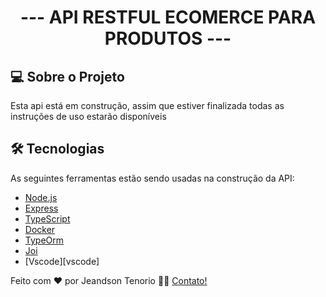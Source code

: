 <h1 align="center">
   --- API RESTFUL ECOMERCE PARA PRODUTOS ---
</h1>

## 💻 Sobre o Projeto

Esta api está em construção, assim que estiver finalizada todas as instruções de uso estarão disponíveis


## 🛠 Tecnologias

As seguintes ferramentas estão sendo usadas na construção da API:

- [Node.js][nodejs]
- [Express][express]
- [TypeScript][typescript]
- [Docker][docker]
- [TypeOrm][typeorm]
- [Joi][joi]
- [Vscode][vscode]

Feito com ❤️ por Jeandson Tenorio 👋🏽 [Contato!](https://www.linkedin.com/in/jeandson/)

[nodejs]: https://nodejs.org/
[express]: https://expressjs.com/pt-br/
[typescript]: https://www.typescriptlang.org/
[typeorm]: https://typeorm.io/#/
[Joi]: https://joi.dev/api/?v=17.4.2
[docker]: https://docs.docker.com/
[mocha]: https://mochajs.org/
